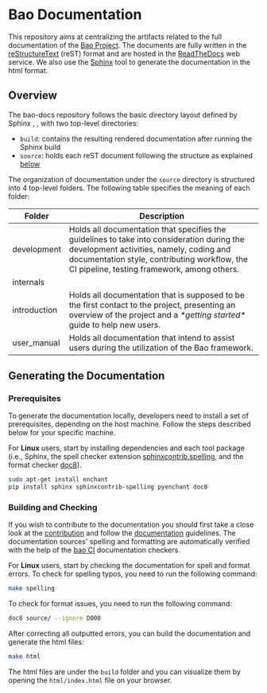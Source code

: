 # Bao Documentation

This repository aims at centralizing the artifacts related to the full
documentation of the [Bao Project](http://www.bao-project.org/). The documents
are fully written in the [reStructureText](https://docutils.sourceforge.io/rst.html)
(reST) format and are hosted in the [ReadTheDocs](https://bao-project.readthedocs.io/)
web service. We also use the [Sphinx](https://www.sphinx-doc.org/) tool to
generate the documentation in the html format.

## Overview
The bao-docs repository follows the basic directory layout defined by Sphinx
, , with two top-level directories:

- ``build``: contains the resulting rendered documentation after running
the Sphinx build
- ``source``: holds each reST document following the structure as explained [below](#organization)

The organization of documentation under the ``source`` directory is structured
into 4 top-level folders. The following table specifies the meaning of each
folder:

<table class="tg">
<thead>
  <tr>
    <th class="tg-0pky">Folder</th>
    <th class="tg-0pky">Description</th>
  </tr>
</thead>
<tbody>
  <tr>
    <td class="tg-0pky">development<br></td>
    <td class="tg-0pky">Holds all documentation that specifies the guidelines
    to take into consideration during the development activities, namely,
    coding and documentation style, contributing workflow, the CI
    pipeline, testing framework, among others.</td>
  </tr>
  <tr>
    <td class="tg-0pky">internals</td>
    <td class="tg-0pky"></td>
  </tr>
  <tr>
    <td class="tg-0pky">introduction</td>
    <td class="tg-0pky">Holds all documentation that is supposed to be the
    first contact to the project, presenting an overview of the project and
    a <span style="font-style:italic">*getting started*</span> guide to help
    new users.</td>
  </tr>
  <tr>
    <td class="tg-0pky">user_manual</td>
    <td class="tg-0pky">Holds all documentation that intend to assist users
    during the utilization of the Bao framework.</td>
  </tr>
</tbody>
</table>

## Generating the Documentation
### Prerequisites
To generate the documentation locally, developers need to install a set of
prerequisites, depending on the host machine. Follow the steps described below
for your specific machine.

For **Linux** users, start by installing dependencies and each tool package
(i.e., Sphinx, the spell checker extension [sphinxcontrib.spelling](https://sphinxcontrib-spelling.readthedocs.io/), and the format checker
[doc8](https://github.com/PyCQA/doc8)).

```bash
sudo apt-get install enchant
pip install sphinx sphinxcontrib-spelling pyenchant doc8
```

### Building and Checking
If you wish to contribute to the documentation you should first take a close
look at the [contribution](source/development/contributing.rst) and
follow the [documentation](source/development/doc_guidelines.rst) guidelines.
The documentation sources' spelling and formatting are automatically verified with the help of
the [bao CI](https://github.com/bao-project/bao-ci) documentation checkers.

For **Linux** users, start by checking the documentation for spell and format
errors. To check for spelling typos, you need to run the following command:

```bash
make spelling
```

To check for format issues, you need to run the following command:

```bash
doc8 source/ --ignore D000
```

After correcting all outputted errors, you can build the documentation and
generate the html files:

```bash
make html
```

The html files are under the `build` folder and you can visualize them by
opening the `html/index.html` file on your browser.
